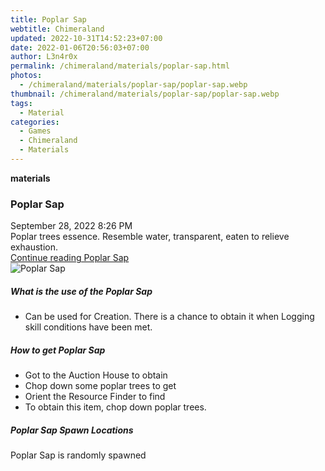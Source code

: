 ```yaml
---
title: Poplar Sap
webtitle: Chimeraland
updated: 2022-10-31T14:52:23+07:00
date: 2022-01-06T20:56:03+07:00
author: L3n4r0x
permalink: /chimeraland/materials/poplar-sap.html
photos:
  - /chimeraland/materials/poplar-sap/poplar-sap.webp
thumbnail: /chimeraland/materials/poplar-sap/poplar-sap.webp
tags:
  - Material
categories:
  - Games
  - Chimeraland
  - Materials
---
```


<section id="bootstrap-wrapper"><link rel="stylesheet" href="https://cdn.statically.io/gh/dimaslanjaka/Web-Manajemen/40ac3225/css/bootstrap-4.5-wrapper.css"/><div class="row g-0 border rounded overflow-hidden flex-md-row mb-4 shadow-sm position-relative"><div class="col p-4 d-flex flex-column position-static"><strong class="d-inline-block mb-2 text-success">materials</strong><h3 class="mb-0">Poplar Sap</h3><div class="mb-1 text-muted">September 28, 2022 8:26 PM</div><div class="mb-2 border p-1">Poplar trees essence. Resemble water, transparent, eaten to relieve exhaustion.</div><a href="#" class="stretched-link d-none">Continue reading Poplar Sap</a></div><div class="col-auto d-none d-lg-block"><img src="/chimeraland/materials/poplar-sap/poplar-sap.webp" alt="Poplar Sap"/></div></div><div class="row"><div class="col-lg-6 col-12 mb-2"><div class="card"><div class="card-body"><h5 class="card-title">What is the use of the Poplar Sap</h5><div class="card-text"><ul><li>Can be used for Creation. There is a chance to obtain it when Logging skill conditions have been met.</li></ul></div></div></div></div><div class="col-lg-6 col-12 mb-2"><div class="card"><div class="card-body"><h5 class="card-title">How to get Poplar Sap</h5><div class="card-text"><ul><li>Got to the Auction House to obtain</li><li>Chop down some poplar trees to get</li><li>Orient the Resource Finder to find</li><li>To obtain this item, chop down poplar trees.</li></ul></div></div></div></div><div class="col-12 mb-2"><h5>Poplar Sap Spawn Locations</h5><p>Poplar Sap is randomly spawned</p></div></div></section>